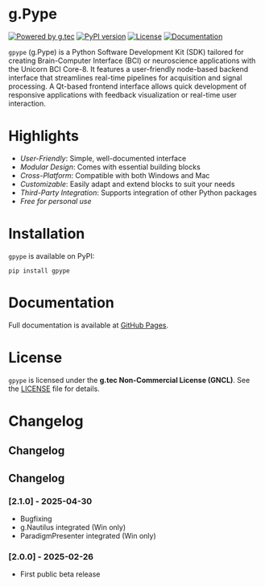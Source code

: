 # g.Pype

[![Powered by g.tec](https://img.shields.io/badge/powered_by-g.tec-blue)](http://gtec.at)
[![PyPI version](https://img.shields.io/pypi/v/gpype.svg?label=PyPI%20version&color=brown)](https://pypi.org/project/gpype/)
[![License](https://img.shields.io/badge/License-GNCL-red)](https://github.com/gtec-medical-engineering/gpype/blob/main/LICENSE)
[![Documentation](https://img.shields.io/badge/docs-GitHub%20Pages-green)](https://gtec-medical-engineering.github.io/gpype/)

`gpype` (g.Pype) is a Python Software Development Kit (SDK) tailored for creating Brain-Computer Interface (BCI) or neuroscience applications with 
the Unicorn BCI Core-8. It features a user-friendly node-based backend interface that streamlines real-time pipelines for acquisition 
and signal processing. A Qt-based frontend interface allows quick development of responsive applications with feedback visualization
or real-time user interaction.

# Highlights

- *User-Friendly*: Simple, well-documented interface
- *Modular Design*: Comes with essential building blocks
- *Cross-Platform*: Compatible with both Windows and Mac
- *Customizable*: Easily adapt and extend blocks to suit your needs
- *Third-Party Integration*: Supports integration of other Python packages
- *Free for personal use*

# Installation
`gpype` is available on PyPI:

```
pip install gpype
```

# Documentation
Full documentation is available at [GitHub Pages](https://gtec-medical-engineering.github.io/gpype/).

# License
`gpype` is licensed under the **g.tec Non-Commercial License (GNCL)**. See the [LICENSE](https://github.com/gtec-medical-engineering/gpype/blob/main/LICENSE) file for details.

# Changelog

## Changelog

## Changelog

### [2.1.0] - 2025-04-30
- Bugfixing
- g.Nautilus integrated (Win only)
- ParadigmPresenter integrated (Win only)

### [2.0.0] - 2025-02-26
- First public beta release
